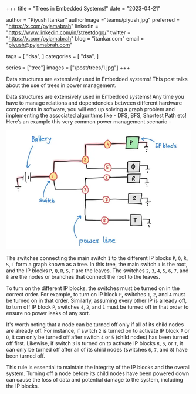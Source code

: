 +++
title = "Trees in Embedded Systems!"
date = "2023-04-21"

author = "Piyush Itankar"
authorImage ="teams/piyush.jpg"
preferred = "https://x.com/pyjamabrah"
linkedin = "https://www.linkedin.com/in/streetdogg/"
twitter = "https://x.com/pyjamabrah"
blog = "itankar.com"
email = "piyush@pyjamabrah.com"

tags = [
    "dsa",
]
categories = [
    "dsa",
]

series = ["tree"]
images = ["/post/trees/1.jpg"]
+++

Data structures are extensively used in Embedded systems! This post talks about the use of trees in power management.
<!--more-->

Data structures are extensively used in Embedded systems! Any time you have to manage relations and dependencies between different hardware components in software, you will end up solving a graph problem and implementing the associated algorithms like - DFS, BFS, Shortest Path etc! Here’s an example this very common power management scenario -

![](1.jpg "fig 1. Representation of various logical blocks connected to the power line. `1`..`8` represent switches.")

The switches connecting the main switch `1` to the different IP blocks `P`, `Q`, `R`, `S`, `T` form a graph known as a tree. In this tree, the main switch `1` is the root, and the IP blocks `P`, `Q`, `R`, `S`, `T` are the leaves. The switches `2`, `3`, `4`, `5`, `6`, `7`, and `8` are the nodes or branches that connect the root to the leaves.

To turn on the different IP blocks, the switches must be turned on in the correct order. For example, to turn on IP block `P`, switches `1`, `2`, and `4` must be turned on in that order. Similarly, assuming every other IP is already off, to turn off IP block `P`, switches `4`, `2`, and `1` must be turned off in that order to ensure no power leaks of any sort.

It's worth noting that a node can be turned off only if all of its child nodes are already off. For instance, if switch `2` is turned on to activate IP block `P` or `Q`, it can only be turned off after switch `4` or `5` (child nodes) has been turned off first. Likewise, if switch `3` is turned on to activate IP blocks `R`, `S`, or `T`, it can only be turned off after all of its child nodes (switches `6`, `7`, and `8`) have been turned off.

This rule is essential to maintain the integrity of the IP blocks and the overall system. Turning off a node before its child nodes have been powered down can cause the loss of data and potential damage to the system, including the IP blocks.
